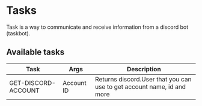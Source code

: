 # Tasks
Task is a way to communicate and receive information from a discord bot (taskbot).

## Available tasks

|Task|Args|Description|
|----|----|-----------|
|GET-DISCORD-ACCOUNT|Account ID|Returns discord.User that you can use to get account name, id and more|
